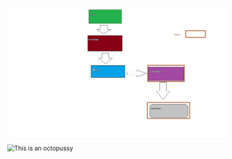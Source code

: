 
![Mock de dados](mockdedados.png)

![This is an octopussy](https://myoctocat.com/assets/images/base-octocat.svg)